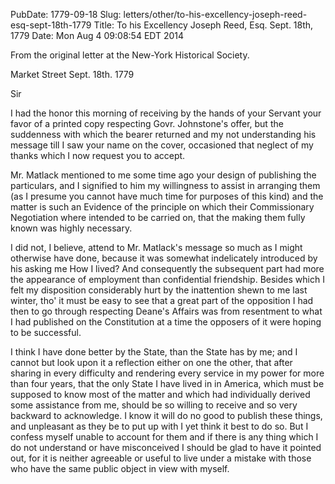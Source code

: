 PubDate: 1779-09-18
Slug: letters/other/to-his-excellency-joseph-reed-esq-sept-18th-1779
Title: To his Excellency Joseph Reed, Esq.  Sept. 18th, 1779
Date: Mon Aug  4 09:08:54 EDT 2014

   From the original letter at the New-York Historical Society.

   Market Street Sept. 18th. 1779

   Sir

   I had the honor this morning of receiving by the hands of your Servant
   your favor of a printed copy respecting Govr. Johnstone's offer, but
   the suddenness with which the bearer returned and my not understanding his
   message till I saw your name on the cover, occasioned that neglect of my
   thanks which I now request you to accept.

   Mr. Matlack mentioned to me some time ago your design of publishing the
   particulars, and I signified to him my willingness to assist in arranging
   them (as I presume you cannot have much time for purposes of this kind)
   and the matter is such an Evidence of the principle on which their
   Commissionary Negotiation where intended to be carried on, that the making
   them fully known was highly necessary.

   I did not, I believe, attend to Mr. Matlack's message so much as I might
   otherwise have done, because it was somewhat indelicately introduced by
   his asking me How I lived? And consequently the subsequent part had more
   the appearance of employment than confidential friendship. Besides which I
   felt my disposition considerably hurt by the inattention shewn to me last
   winter, tho' it must be easy to see that a great part of the opposition
   I had then to go through respecting Deane's Affairs was from resentment to
   what I had published on the Constitution at a time the opposers of it were
   hoping to be successful. 
   
   I think I have done better by the State, than the
   State has by me; and I cannot but look upon it a reflection either on one
   the other, that after sharing in every difficulty and rendering every
   service in my power for more than four years, that the only State I have
   lived in in America, which must be supposed to know most of the matter and
   which had individually derived some assistance from me, should be so
   willing to receive and so very backward to acknowledge. I know it will do
   no good to publish these things, and unpleasant as they be to put up with
   I yet think it best to do so. But I confess myself unable to account for
   them and if there is any thing which I do not understand or have
   misconceived I should be glad to have it pointed out, for it is neither
   agreeable or useful to live under a mistake with those who have the same
   public object in view with myself.


